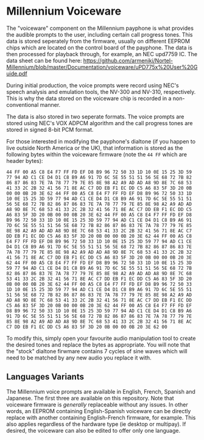 # Millennium Voiceware

The "voiceware" component on the Millennium payphone is what provides the audible prompts to the user, including certain call progress tones.  This data is stored seperately from the firmware, usually on different EEPROM chips which are located on the control board of the payphone.  The data is then processed for playback through, for example, an NEC upd7759 IC.  The data sheet can be found here:
https://github.com/armeniki/Nortel-Millennium/blob/master/Documentation/voiceware/uPD775x%20User%20Guide.pdf

During initial production, the voice prompts were record using NEC's speech analysis and emulation tools, the NV-300 and NV-310, respectively.  This is why the data stored on the voiceware chip is recorded in a non-conventional manner.

The data is also stored in two seperate formats.  The voice prompts are stored using NEC's VOX ADPCM algorithm and the call progress tones are stored in signed 8-bit PCM format.

For those interested in modifying the payphone's dialtone (if you happen to live outside North America or the UK), that information is stored as the following bytes within the voiceware firmware (note the ```44 FF``` which are header bytes):

```44 FF 00 A5 C8 E4 F7 FF FD EF D8 B9 96 72 50 33 1D 10 0E 15 25 3D 59 77 94 AD C1 CE D4 D1 C8 B9 A6 91 7D 6C 5E 55 51 51 56 5E 68 72 7B 82 86 87 86 83 7E 7A 78 77 79 7E 85 8E 98 A2 A9 AD AD A8 9D 8E 7C 68 53 41 33 2C 2B 32 41 56 71 8E AC C7 DD EB F1 EC DD C5 A6 83 5F 3D 20 0B 00 00 0B 20 3E 62 44 FF 00 A5 C8 E4 F7 FF FD EF D8 B9 96 72 50 33 1D 10 0E 15 25 3D 59 77 94 AD C1 CE D4 D1 C8 B9 A6 91 7D 6C 5E 55 51 51 56 5E 68 72 7B 82 86 87 86 83 7E 7A 78 77 79 7E 85 8E 98 A2 A9 AD AD A8 9D 8E 7C 68 53 41 33 2C 2B 32 41 56 71 8E AC C7 DD EB F1 EC DD C5 A6 83 5F 3D 20 0B 00 00 0B 20 3E 62 44 FF 00 A5 C8 E4 F7 FF FD EF D8 B9 96 72 50 33 1D 10 0E 15 25 3D 59 77 94 AD C1 CE D4 D1 C8 B9 A6 91 7D 6C 5E 55 51 51 56 5E 68 72 7B 82 86 87 86 83 7E 7A 78 77 79 7E 85 8E 98 A2 A9 AD AD A8 9D 8E 7C 68 53 41 33 2C 2B 32 41 56 71 8E AC C7 DD EB F1 EC DD C5 A6 83 5F 3D 20 0B 00 00 0B 20 3E 62 44 FF 00 A5 C8 E4 F7 FF FD EF D8 B9 96 72 50 33 1D 10 0E 15 25 3D 59 77 94 AD C1 CE D4 D1 C8 B9 A6 91 7D 6C 5E 55 51 51 56 5E 68 72 7B 82 86 87 86 83 7E 7A 78 77 79 7E 85 8E 98 A2 A9 AD AD A8 9D 8E 7C 68 53 41 33 2C 2B 32 41 56 71 8E AC C7 DD EB F1 EC DD C5 A6 83 5F 3D 20 0B 00 00 0B 20 3E 62 44 FF 00 A5 C8 E4 F7 FF FD EF D8 B9 96 72 50 33 1D 10 0E 15 25 3D 59 77 94 AD C1 CE D4 D1 C8 B9 A6 91 7D 6C 5E 55 51 51 56 5E 68 72 7B 82 86 87 86 83 7E 7A 78 77 79 7E 85 8E 98 A2 A9 AD AD A8 9D 8E 7C 68 53 41 33 2C 2B 32 41 56 71 8E AC C7 DD EB F1 EC DD C5 A6 83 5F 3D 20 0B 00 00 0B 20 3E 62 44 FF 00 A5 C8 E4 F7 FF FD EF D8 B9 96 72 50 33 1D 10 0E 15 25 3D 59 77 94 AD C1 CE D4 D1 C8 B9 A6 91 7D 6C 5E 55 51 51 56 5E 68 72 7B 82 86 87 86 83 7E 7A 78 77 79 7E 85 8E 98 A2 A9 AD AD A8 9D 8E 7C 68 53 41 33 2C 2B 32 41 56 71 8E AC C7 DD EB F1 EC DD C5 A6 83 5F 3D 20 0B 00 00 0B 20 3E 62 44 FF 00 A5 C8 E4 F7 FF FD EF D8 B9 96 72 50 33 1D 10 0E 15 25 3D 59 77 94 AD C1 CE D4 D1 C8 B9 A6 91 7D 6C 5E 55 51 51 56 5E 68 72 7B 82 86 87 86 83 7E 7A 78 77 79 7E 85 8E 98 A2 A9 AD AD A8 9D 8E 7C 68 53 41 33 2C 2B 32 41 56 71 8E AC C7 DD EB F1 EC DD C5 A6 83 5F 3D 20 0B 00 00 0B 20 3E 62 00```

To modify this, simply open your favourite audio manipulation tool to create the desired tones and replace the bytes as appropriate.  You will note that the "stock" dialtone firwmare contains 7 cycles of sine waves which will need to be matched by any new audio you replace it with.

## Languages Variants
The Millennium voice prompts are available in English, French, Spanish and Japanese.  The first three are available on this repository.  Note that voiceware firmware is _generally_ replaceable without any issues.  In other words, an EEPROM containing English-Spanish voiceware can be directly replace with another containing English-French firmware, for example.  This also applies regardless of the hardware type (ie desktop or multipay).  If desired, the voiceware can also be edited to offer only one language.



